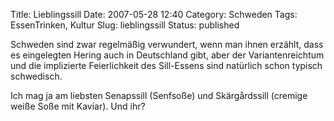 Title: Lieblingssill
Date: 2007-05-28 12:40
Category: Schweden
Tags: EssenTrinken, Kultur
Slug: lieblingssill
Status: published

Schweden sind zwar regelmäßig verwundert, wenn man ihnen erzählt, dass
es eingelegten Hering auch in Deutschland gibt, aber der
Variantenreichtum und die implizierte Feierlichkeit des Sill-Essens sind
natürlich schon typisch schwedisch.

Ich mag ja am liebsten Senapssill (Senfsoße) und Skärgårdssill (cremige
weiße Soße mit Kaviar). Und ihr?


